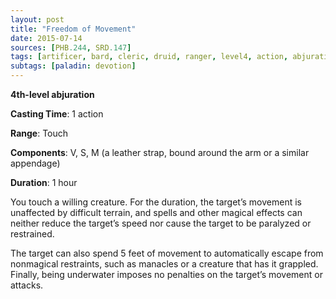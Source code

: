 ```yaml
---
layout: post
title: "Freedom of Movement"
date: 2015-07-14
sources: [PHB.244, SRD.147]
tags: [artificer, bard, cleric, druid, ranger, level4, action, abjuration]
subtags: [paladin: devotion]
---
```


**4th-level abjuration**

**Casting Time**: 1 action

**Range**: Touch

**Components**: V, S, M (a leather strap, bound around the arm or a similar appendage)

**Duration**: 1 hour

You touch a willing creature. For the duration, the target’s movement is unaffected by difficult terrain, and spells and other magical effects can neither reduce the target’s speed nor cause the target to be paralyzed or restrained.

The target can also spend 5 feet of movement to automatically escape from nonmagical restraints, such as manacles or a creature that has it grappled. Finally, being underwater imposes no penalties on the target’s movement or attacks.
